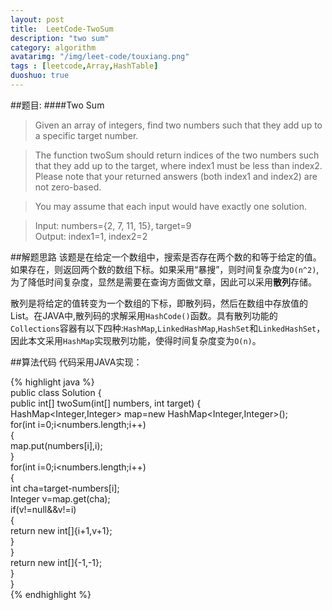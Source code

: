 ```yaml
---
layout: post
title:  LeetCode-TwoSum
description: "two sum"
category: algorithm
avatarimg: "/img/leet-code/touxiang.png"
tags : [leetcode,Array,HashTable]
duoshuo: true
---
```

##题目:
####Two Sum
	
>	Given an array of integers, find two numbers such that they add up to a specific target number.

>	The function twoSum should return indices of the two numbers such that they add up to the target, where index1 must be less than index2.
>	Please note that your returned answers (both index1 and index2) are not zero-based.

>	You may assume that each input would have exactly one solution.

>	Input: numbers={2, 7, 11, 15}, target=9  
>	Output: index1=1, index2=2

<!-- more -->

##解题思路
该题是在给定一个数组中，搜索是否存在两个数的和等于给定的值。如果存在，则返回两个数的数组下标。如果采用“暴搜”，则时间复杂度为`O(n^2)`,为了降低时间复杂度，显然是需要在查询方面做文章，因此可以采用**散列**存储。  

散列是将给定的值转变为一个数组的下标，即散列码，然后在数组中存放值的List。在JAVA中,散列码的求解采用`HashCode()`函数。具有散列功能的`Collections`容器有以下四种:`HashMap`,`LinkedHashMap`,`HashSet`和`LinkedHashSet`，因此本文采用`HashMap`实现散列功能，使得时间复杂度变为`O(n)`。

##算法代码
代码采用JAVA实现：

{% highlight java  %}   
	public class Solution {  
	    public int[] twoSum(int[] numbers, int target) {  
	   		HashMap<Integer,Integer> map=new HashMap<Integer,Integer>();  
	        for(int i=0;i<numbers.length;i++)   
	        {  
	            map.put(numbers[i],i);  
	        }  
	        for(int i=0;i<numbers.length;i++)  
	        {  
	            int cha=target-numbers[i];  
	            Integer v=map.get(cha);  
	            if(v!=null&&v!=i)  
	            {  
	               return new int[]{i+1,v+1};   
	            }  
	        }  
	        return new int[]{-1,-1};   
	    }  
	}  
{% endhighlight %}


